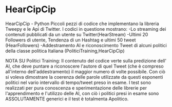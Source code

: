 # HearCipCip
HearCipCip - Python 
Piccoli pezzi di codice che implementano la libreria Tweepy e le Api di Twitter.
I codici in questione mostrano:
-Lo streaming dei contenuti pubblicati da un utente su Twitter(HearStream)
-Ultimi 20 Followers di utente, Tendenza di un Hashtag e ultimi 50 tweet (HearFollowers)
-Addestramento AI e riconoscimento Tweet di alcuni politici della classe politica Italiana (PoliticiTraining,HearCipCip)

NOTA SU Politici Training: Il contenuto del codice verte sulla predizione dell' AI, che deve puntare a riconoscere l'autore di quel Tweet (che è compreso all'interno dell'addestramento)
                    il maggior numero di volte possibile. Con ciò si voleva dimostrare la coerenza delle parole utilizzate da questi esponenti politici nel vario intervallo di 
                    tempo/tweet preso in esame. I test sono realizzati per pura conoscenza e sperimentazione delle librerie per l'apprendimento e l'utilizzo delle AI, con
                    ciò i politici presi in esame sono ASSOLUTAMENTE generici e il test è totalmenta Apolitico.
